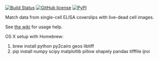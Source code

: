 [![Build Status](https://travis-ci.org/WendyLiuLab/elisascripts.svg?branch=master)](https://travis-ci.org/WendyLiuLab/elisascripts) [![GitHub license](https://img.shields.io/badge/license-MIT-blue.svg)](https://raw.githubusercontent.com/WendyLiuLab/elisascripts/master/LICENSE) [![PyPI](https://img.shields.io/pypi/v/liulab-elisa.svg)](https://pypi.python.org/pypi/liulab-elisa)

Match data from single-cell ELISA coverslips with live-dead cell images.

See [the wiki](https://github.com/WendyLiuLab/elisascripts/wiki) for usage help.

OS X setup with Homebrew:

1. brew install python py2cairo geos libtiff
2. pip install numpy scipy matplotlib pillow shapely pandas tifffile ijroi

